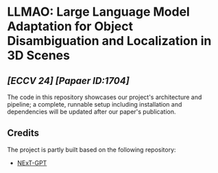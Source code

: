 # **LLMAO**: Large Language Model Adaptation for Object Disambiguation and Localization in 3D Scenes
## *[ECCV 24]* *[Papaer ID:1704]*
The code in this repository showcases our project's architecture and pipeline; a complete, runnable setup including installation and dependencies will be updated after our paper's publication.
## Credits
The project is partly built based on the following repository:
* [NExT-GPT](https://github.com/NExT-GPT/NExT-GPT)
